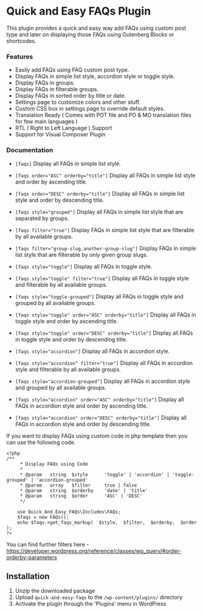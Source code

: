 # Quick and Easy FAQs Plugin

This plugin provides a quick and easy way add FAQs using custom post type and later on displaying those FAQs using Gutenberg Blocks or shortcodes.

### Features

* Easily add FAQs using FAQ custom post type.
* Display FAQs in simple list style, accordion style or toggle style.
* Display FAQs in groups.
* Display FAQs in filterable groups.
* Display FAQs in sorted order by title or date.
* Settings page to customize colors and other stuff.
* Custom CSS box in settings page to override default styles.
* Translation Ready ( Comes with POT file and PO & MO translation files for few main languages )
* RTL ( Right to Left Language ) Support
* Support for Visual Composer Plugin

### Documentation

* `[faqs]` Display all FAQs in simple list style.

* `[faqs order="ASC" orderby="title"]` Display all FAQs in simple list style and order by ascending title.

* `[faqs order="DESC" orderby="title"]` Display all FAQs in simple list style and order by descending title.

* `[faqs style="grouped"]` Display all FAQs in simple list style that are separated by groups.

* `[faqs filter="true"]` Display FAQs in simple list style that are filterable by all available groups.

* `[faqs filter="group-slug,another-group-slug"]` Display FAQs in simple list style that are filterable by only given group slugs.

* `[faqs style="toggle"]` Display all FAQs in toggle style.

* `[faqs style="toggle" filter="true"]` Display all FAQs in toggle style and filterable by all available groups.

* `[faqs style="toggle-grouped"]` Display all FAQs in toggle style and grouped by all available groups.

* `[faqs style="toggle" order="ASC" orderby="title"]` Display all FAQs in toggle style and order by ascending title.

* `[faqs style="toggle" order="DESC" orderby="title"]` Display all FAQs in toggle style and order by descending title.

* `[faqs style="accordion"]` Display all FAQs in accordion style.

* `[faqs style="accordion" filter="true"]` Display all FAQs in accordion style and filterable by all available groups.

* `[faqs style="accordion-grouped"]` Display all FAQs in accordion style and grouped by all available groups.

* `[faqs style="accordion" order="ASC" orderby="title"]` Display all FAQs in accordion style and order by ascending title.

* `[faqs style="accordion" order="DESC" orderby="title"]` Display all FAQs in accordion style and order by descending title.

If you want to display FAQs using custom code in php template then you can use the following code.

```
<?php
/**
	 * Display FAQs using Code
	 *
	 * @param   string  $style      'toggle' | 'accordion' | 'toggle-grouped' | 'accordion-grouped'
	 * @param   array   $filter     true | false
	 * @param   string  $orderby    'date' | 'title'
	 * @param   string  $order      'ASC' | 'DESC'
	 */

    use Quick_And_Easy_FAQs\Includes\FAQs;
    $faqs = new FAQs();
    echo $faqs->get_faqs_markup(  $style,  $filter,  $orderby,  $order  );
?>
```

You can find further filters here - https://developer.wordpress.org/reference/classes/wp_query/#order-orderby-parameters

## Installation

1. Unzip the downloaded package
2. Upload `quick-and-easy-faqs` to the `/wp-content/plugins/` directory
3. Activate the plugin through the 'Plugins' menu in WordPress